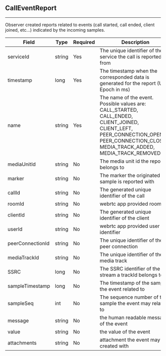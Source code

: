 ## CallEventReport
---


Observer created reports related to events (call started, call ended, client joined, etc...) indicated by the incoming samples.

 
Field | Type | Required | Description 
--- | --- | --- | ---
serviceId | string | Yes | The unique identifier of the service the call is reported from  
timestamp | long | Yes | The timestamp when the corresponded data is generated for the report (UTC Epoch in ms)
name | string | Yes | The name of the event. Possible values are: CALL_STARTED, CALL_ENDED, CLIENT_JOINED, CLIENT_LEFT, PEER_CONNECTION_OPENED, PEER_CONNECTION_CLOSED, MEDIA_TRACK_ADDED, MEDIA_TRACK_REMOVED
mediaUnitId | string | No | The media unit id the report belongs to
marker | string | No | The marker the originated sample is reported with
callId | string | No | The generated unique identifier of the call
roomId | string | No | webrtc app provided room id
clientId | string | No | The generated unique identifier of the client
userId | string | No | webrtc app provided user identifier
peerConnectionId | string | No | The unique identifier of the peer connection
mediaTrackId | string | No | The unique identifier of the media track
SSRC | long | No | The SSRC identifier of the RTP stream a trackId belongs to
sampleTimestamp | long | No | The timestamp of the sample the event related to
sampleSeq | int | No | The sequence number of the sample the event may related to
message | string | No | the human readable message of the event
value | string | No | the value of the event
attachments | string | No | attachment the event may created with
